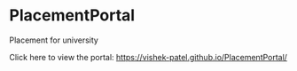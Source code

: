 # PlacementPortal
Placement for university

Click here to view the portal: https://vishek-patel.github.io/PlacementPortal/
